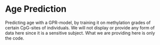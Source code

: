 # Age Prediction

Predicting age with a GPR-model, by training it on methylation grades of certain CpG-sites of individuals.
We will not display or provide any form of data here since it is a sensitive subject.
What we are providing here is only the code.
